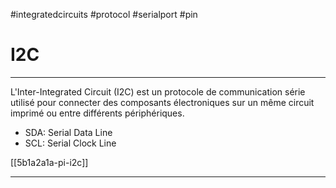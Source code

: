 #integratedcircuits #protocol #serialport #pin 
# I2C
---
L'Inter-Integrated Circuit (I2C) est un protocole de communication série utilisé pour connecter des composants électroniques sur un même circuit imprimé ou entre différents périphériques.


+ SDA: Serial Data Line  
+ SCL: Serial Clock Line

[[5b1a2a1a-pi-i2c]]

---


